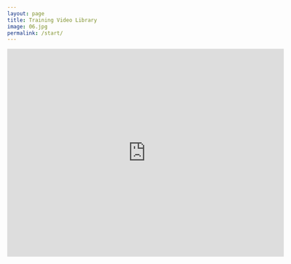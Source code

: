 ```yaml
---
layout: page
title: Training Video Library
image: 06.jpg
permalink: /start/
---
```

<iframe
    width="640"
    height="480"
    src="https://www.youtube.com/watch?v=3RtNV-kjh5M"
    frameborder="0"
    allow="autoplay; encrypted-media"
    allowfullscreen
>
</iframe>
